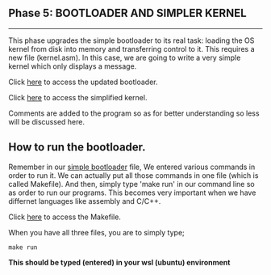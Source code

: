 **Phase 5: BOOTLOADER AND SIMPLER KERNEL**
----------
-----
This phase upgrades the simple bootloader to its real task: loading the OS kernel from disk into memory and transferring control to it. This requires a new file (kernel.asm). In this case, we are going to write a very simple kernel which only displays a message.


Click [here](../src/bootloader/bootstrap2.asm) to access the updated bootloader.

Click [here](../src/bootloader/simple_kernel2.asm) to access the simplified kernel.


Comments are added to the program so as for better understanding so less will be discussed here.

How to run the bootloader.
---
Remember in our [simple bootloader](src/assembly_language_practice/bootSectorPractice.asm) file, We entered various commands in order to run it. We can actually put all those commands in one file (which is called Makefile). And then, simply type 'make run' in our command line so as order to run our programs. This becomes very important when we have differnet languages like assembly and C/C++.

Click [here](../Makefile) to access the Makefile.

When you have all three files, you are to simply type;

    make run

**This should be typed (entered) in your wsl (ubuntu) environment** 
